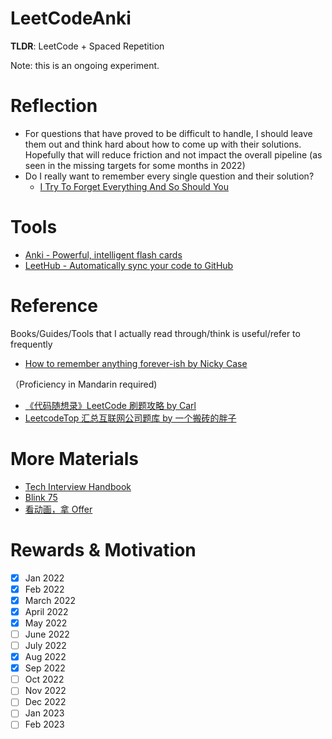 # LeetCodeAnki
**TLDR**: LeetCode + Spaced Repetition

Note: this is an ongoing experiment.

# Reflection
- For questions that have proved to be difficult to handle, I should leave them out and think hard about how to come up with their solutions. Hopefully that will reduce friction and not impact the overall pipeline (as seen in the missing targets for some months in 2022)
- Do I really want to remember every single question and their solution?
  - [I Try To Forget Everything And So Should You](https://www.youtube.com/watch?v=UAzQZdttdsA)


# Tools
- [Anki - Powerful, intelligent flash cards](https://apps.ankiweb.net/)
- [LeetHub - Automatically sync your code to GitHub](https://github.com/QasimWani/LeetHub)

# Reference
Books/Guides/Tools that I actually read through/think is useful/refer to frequently

- [How to remember anything forever-ish by Nicky Case](https://ncase.me/remember/)

（Proficiency in Mandarin required)
- [《代码随想录》LeetCode 刷题攻略 by Carl](https://github.com/youngyangyang04/leetcode-master)
- [LeetcodeTop 汇总互联网公司题库 by 一个搬砖的胖子](https://codetop.cc/home)

# More Materials
- [Tech Interview Handbook](https://github.com/yangshun/tech-interview-handbook)
- [Blink 75](https://techinterviewhandbook.org/best-practice-questions/)
- [看动画，拿 Offer](https://blog.algomooc.com/)

# Rewards & Motivation
- [x] Jan 2022
- [x] Feb 2022
- [x] March 2022
- [x] April 2022
- [x] May 2022
- [ ] June 2022
- [ ] July 2022
- [x] Aug 2022
- [x] Sep 2022
- [ ] Oct 2022
- [ ] Nov 2022
- [ ] Dec 2022
- [ ] Jan 2023
- [ ] Feb 2023
